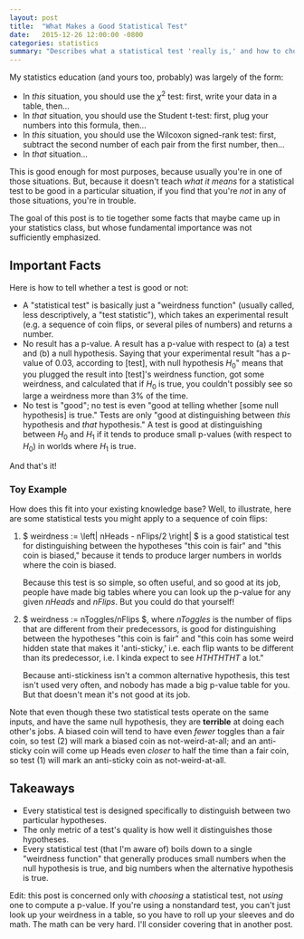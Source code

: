 ```yaml
---
layout: post
title:  "What Makes a Good Statistical Test"
date:   2015-12-26 12:00:00 -0800
categories: statistics
summary: "Describes what a statistical test 'really is,' and how to choose a good one."
---
```


My statistics education (and yours too, probably) was largely of the form:

- In *this* situation, you should use the $\chi^2$ test: first, write your data in a table, then...
- In *that* situation, you should use the Student t-test: first, plug your numbers into this formula, then...
- In *this* situation, you should use the Wilcoxon signed-rank test: first, subtract the second number of each pair from the first number, then...
- In *that* situation...

This is good enough for most purposes, because usually you're in one of those situations. But, because it doesn't teach *what it means* for a statistical test to be good in a particular situation, if you find that you're *not* in any of those situations, you're in trouble.

The goal of this post is to tie together some facts that maybe came up in your statistics class, but whose fundamental importance was not sufficiently emphasized.


Important Facts
---------------

Here is how to tell whether a test is good or not:

- A "statistical test" is basically just a "weirdness function" (usually called, less descriptively, a "test statistic"), which takes an experimental result (e.g. a sequence of coin flips, or several piles of numbers) and returns a number.
- No result has a p-value. A result has a p-value with respect to (a) a test and (b) a null hypothesis. Saying that your experimental result "has a p-value of 0.03, according to [test], with null hypothesis $H_0$" means that you plugged the result into [test]'s weirdness function, got some weirdness, and calculated that if $H_0$ is true, you couldn't possibly see so large a weirdness more than 3% of the time.
- No test is "good"; no test is even "good at telling whether [some null hypothesis] is true." Tests are only "good at distinguishing between *this* hypothesis and *that* hypothesis." A test is good at distinguishing between $H_0$ and $H_1$ if it tends to produce small p-values (with respect to $H_0$) in worlds where $H_1$ is true.

And that's it!


### Toy Example

How does this fit into your existing knowledge base? Well, to illustrate, here are some statistical tests you might apply to a sequence of coin flips:

1. $ weirdness := \left\| nHeads - nFlips/2 \right\| $ is a good statistical test for distinguishing between the hypotheses "this coin is fair" and "this coin is biased," because it tends to produce larger numbers in worlds where the coin is biased.

   Because this test is so simple, so often useful, and so good at its job, people have made big tables where you can look up the p-value for any given $nHeads$ and $nFlips$. But you could do that yourself!

2. $ weirdness := nToggles/nFlips $, where $nToggles$ is the number of flips that are different from their predecessors, is good for distinguishing between the hypotheses "this coin is fair" and "this coin has some weird hidden state that makes it 'anti-sticky,' i.e. each flip wants to be different than its predecessor, i.e. I kinda expect to see $HTHTHTHT$ a lot."

   Because anti-stickiness isn't a common alternative hypothesis, this test isn't used very often, and nobody has made a big p-value table for you. But that doesn't mean it's not good at its job.

Note that even though these two statistical tests operate on the same inputs, and have the same null hypothesis, they are **terrible** at doing each other's jobs. A biased coin will tend to have even *fewer* toggles than a fair coin, so test (2) will mark a biased coin as not-weird-at-all; and an anti-sticky coin will come up Heads even *closer* to half the time than a fair coin, so test (1) will mark an anti-sticky coin as not-weird-at-all.


Takeaways
---------

- Every statistical test is designed specifically to distinguish between two particular hypotheses.
- The only metric of a test's quality is how well it distinguishes those hypotheses.
- Every statistical test (that I'm aware of) boils down to a single "weirdness function" that generally produces small numbers when the null hypothesis is true, and big numbers when the alternative hypothesis is true.


Edit: this post is concerned only with *choosing* a statistical test, not *using* one to compute a p-value. If you're using a nonstandard test, you can't just look up your weirdness in a table, so you have to roll up your sleeves and do math. The math can be very hard. I'll consider covering that in another post.
